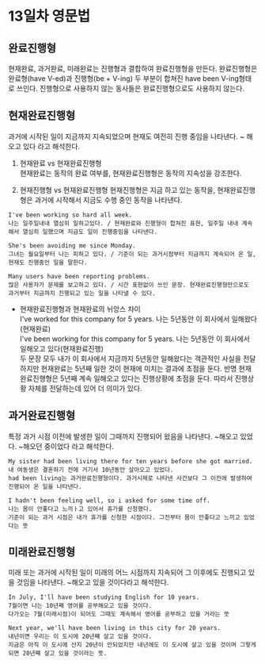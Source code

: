 # 13일차 영문법

## 완료진행형

현재완료, 과거완료, 미래완료는 진행형과 결합하여 완료진행형을 만든다. 완료진행형은 완료형(have V-ed)과 진행형(be + V-ing) 두 부분이 합쳐진 have been V-ing형태로 쓰인다. 진행형으로 사용하지 않는 동사들은 완료진행형으로도 사용하지 않는다.

## 현재완료진행형

과거에 시작된 일이 지금까지 지속되었으며 현재도 여전히 진행 중임을 나타낸다. ~ 해오고 있다 라고 해석한다.

1. 현재완료 vs 현재완료진행형  
   현재완료는 동작의 완료 여부를, 현재완료진행형은 동작의 지속성을 강조한다.

2. 현재진행형 vs 현재완료진행형
   현재진행형은 지금 하고 있는 동작을, 현재완료진행형은 과거에 시작해서 지금도 수행 중인 동작을 나타낸다.

```
I've been working so hard all week.
나는 일주일내내 열심히 일하고있다. / 현재완료와 진행형이 합쳐진 표현, 일주일 내내 계속 해서 열심히 일했으며 지금도 일이 진행중임을 나타낸다.

She's been avoiding me since Monday.
그녀는 월요일부터 나는 피하고 있다. / 기준이 되는 과거시점부터 지금까지 계속되어 온 일, 현재도 진행중인 일을 말한다.

Many users have been reporting problems.
많은 사용자가 문제를 보고하고 있다. / 시간 표현없이 쓰인 문장. 현재완료진행형만으로도 과거부터 지금까지 진행되고 있는 일을 나타낼 수 있다.
```

-   현재완료진행형과 현재완료의 뉘앙스 차이  
    I've worked for this company for 5 years. 나는 5년동안 이 회사에서 일해왔다(현재완료)  
    I've been working for this company for 5 years. 나는 5년동안 이 회사에서 일해오고 있다(현재완료진행)  
    두 문장 모두 내가 이 회사에서 지금까지 5년동안 일해왔다는 객관적인 사실을 전달하지만 현재완료는 5년째 일한 것이 현재에 미치는 결과에 초점을 둔다. 반명 현재완료진행형은 5년째 계속 일해오고 있다는 진행상황에 초점을 둔다. 따라서 진행상황 자체를 전달하는데 있어 더 의미가 있다.

## 과거완료진행형

특정 과거 시점 이전에 발생한 일이 그때까지 진행되어 왔음을 나타낸다. ~해오고 있었다. ~해오던 중이었다 라고 해석한다.

```
My sister had been living there for ten years before she got married.
내 여동생은 결혼하기 전에 거기서 10년동안 살아오고 있었다.
had been living는 과거완료진행형이다. 과거시제로 나타낸 사건보다 그 이전에 발생하여 진행되어 온 일을 나타낸다.

I hadn't been feeling well, so i asked for some time off.
나는 몸이 안좋다고 느끼ㅏ고 있어서 휴가를 신청했다.
기준이 되는 과거 시점은 내가 휴가를 신청한 시점이다. 그전부터 몸이 안좋다고 느끼고 있었다는 뜻
```

## 미래완료진행형

미래 또는 과거에 시작된 일이 미래의 어느 시점까지 지속되어 그 이후에도 진행되고 있을 것임을 나타낸다. ~해오고 있을 것이다라고 해석한다.

```
In July, I'll have been studying English for 10 years.
7월이면 나는 10년째 영어를 공부해오고 있을 것이다.
다가오는 7월(미래시점)이 되어도 그때도 계속해서 영어를 공부하고 있을 거라는 뜻

Next year, we'll have been living in this city for 20 years.
내년이면 우리는 이 도시에 20년째 살고 있을 것이다.
지금은 아직 이 도시에 산지 20년이 안되었지만 내년에도 이 도시에 살고 있을 것이며 그렇게 되면 20년째 살고 있을 것이라는 뜻.
```

